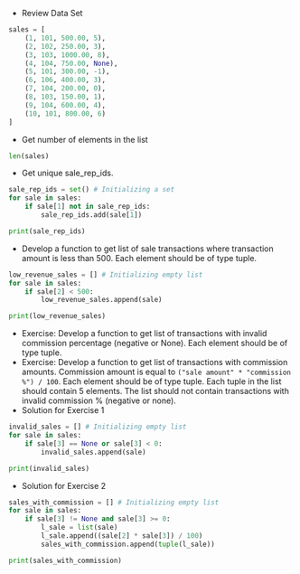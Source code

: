 * Review Data Set
```python
sales = [
    (1, 101, 500.00, 5),
    (2, 102, 250.00, 3),
    (3, 103, 1000.00, 8),
    (4, 104, 750.00, None),
    (5, 101, 300.00, -1),
    (6, 106, 400.00, 3),
    (7, 104, 200.00, 0),
    (8, 103, 150.00, 1),
    (9, 104, 600.00, 4),
    (10, 101, 800.00, 6)
]
```
* Get number of elements in the list
```python
len(sales)
```
* Get unique sale_rep_ids.
```python
sale_rep_ids = set() # Initializing a set
for sale in sales:
    if sale[1] not in sale_rep_ids:
        sale_rep_ids.add(sale[1])

print(sale_rep_ids)
```
* Develop a function to get list of sale transactions where transaction amount is less than 500. Each element should be of type tuple.
```python
low_revenue_sales = [] # Initializing empty list
for sale in sales:
    if sale[2] < 500:
        low_revenue_sales.append(sale)

print(low_revenue_sales)
```
* Exercise: Develop a function to get list of transactions with invalid commission percentage (negative or None). Each element should be of type tuple.
* Exercise: Develop a function to get list of transactions with commission amounts. Commission amount is equal to `("sale amount" * "commission %") / 100`. Each element should be of type tuple. Each tuple in the list should contain 5 elements. The list should not contain transactions with invalid commission % (negative or none).
* Solution for Exercise 1
```python
invalid_sales = [] # Initializing empty list
for sale in sales:
    if sale[3] == None or sale[3] < 0:
        invalid_sales.append(sale)

print(invalid_sales)
```
* Solution for Exercise 2
```python
sales_with_commission = [] # Initializing empty list
for sale in sales:
    if sale[3] != None and sale[3] >= 0:
        l_sale = list(sale)
        l_sale.append((sale[2] * sale[3]) / 100)
        sales_with_commission.append(tuple(l_sale))

print(sales_with_commission)
```